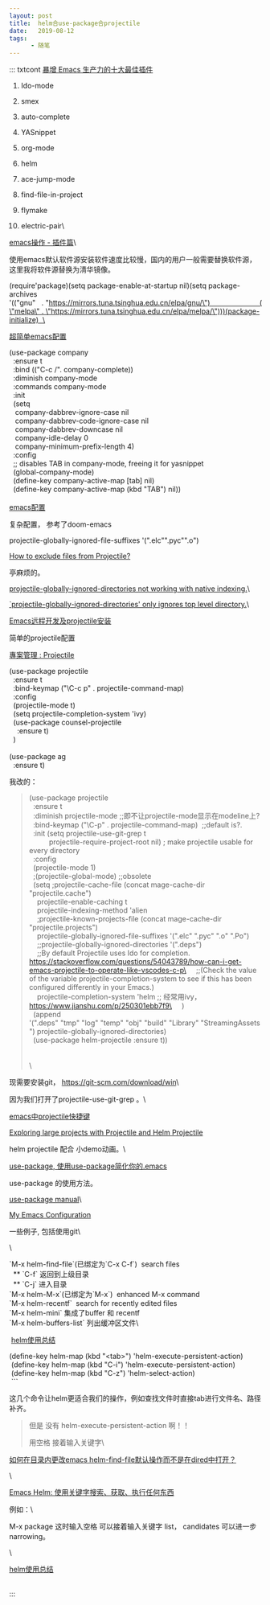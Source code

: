 ```yaml
---
layout: post
title:  helm合use-package合projectile
date:   2019-08-12
tags:
      - 随笔
---
```

::: txtcont
[暴增 Emacs 生产力的十大最佳插件](https://www.imooc.com/article/251525)

1.  Ido-mode

2.  smex

3.  auto-complete

4.  YASnippet

5.  org-mode

6.  helm

7.  ace-jump-mode

8.  find-file-in-project

9.  flymake

10. electric-pair\

[emacs操作 - 插件篇](https://www.jianshu.com/p/ab585e1ef365)\

使用emacs默认软件源安装软件速度比较慢，国内的用户一般需要替换软件源，这里我将软件源替换为清华镜像。

(require\'package)(setq package-enable-at-startup nil)(setq
package-archives
\'((\"gnu\"   . \"https://mirrors.tuna.tsinghua.edu.cn/elpa/gnu/\")                         (\"melpa\" . \"https://mirrors.tuna.tsinghua.edu.cn/elpa/melpa/\")))(package-initialize)  \

[超简单emacs配置](https://www.jianshu.com/p/250301ebb7f9)

(use-package company\
  :ensure t\
  :bind ((\"C-c /\". company-complete))\
  :diminish company-mode\
  :commands company-mode\
  :init\
  (setq\
   company-dabbrev-ignore-case nil\
   company-dabbrev-code-ignore-case nil\
   company-dabbrev-downcase nil\
   company-idle-delay 0\
   company-minimum-prefix-length 4)\
  :config\
  ;; disables TAB in company-mode, freeing it for yasnippet\
  (global-company-mode)\
  (define-key company-active-map \[tab\] nil)\
  (define-key company-active-map (kbd \"TAB\") nil))\
\
[emacs配置](https://blog.csdn.net/xh_acmagic/article/details/78939246)

复杂配置， 参考了doom-emacs

projectile-globally-ignored-file-suffixes \'(\".elc\"\".pyc\"\".o\")

[How to exclude files from
Projectile?](https://emacs.stackexchange.com/questions/16497/how-to-exclude-files-from-projectile)

亭麻烦的。

[projectile-globally-ignored-directories not working with native
indexing.](https://github.com/bbatsov/projectile/issues/1250)\

[\`projectile-globally-ignored-directories\' only ignores top level
directory.](https://github.com/bbatsov/projectile/issues/1119#)\

[Emacs远程开发及projectile安装](https://blog.csdn.net/u010164190/article/details/79578994)

简单的projectile配置

[專案管理 :
Projectile](https://ithelp.ithome.com.tw/articles/10201149)  

(use-package projectile\
  :ensure t\
  :bind-keymap (\"\\C-c p\" . projectile-command-map)\
  :config\
  (projectile-mode t)\
  (setq projectile-completion-system \'ivy)\
  (use-package counsel-projectile\
    :ensure t)\
  )\
\
(use-package ag\
  :ensure t)                  

我改的：

> (use-package projectile\
>   :ensure t\
>   :diminish projectile-mode ;;即不让projectile-mode显示在modeline上?\
>   :bind-keymap (\"\\C-p\" . projectile-command-map)  ;;default is?.\
>   :init (setq projectile-use-git-grep t\
>           projectile-require-project-root nil) ; make projectile
> usable for every directory\
>   :config\
>   (projectile-mode 1)\
>   ;(projectile-global-mode) ;;obsolete\
>   (setq ;projectile-cache-file (concat mage-cache-dir
> \"projectile.cache\") \
>     projectile-enable-caching t\
>     projectile-indexing-method \'alien\
>     ;projectile-known-projects-file (concat mage-cache-dir
> \"projectile.projects\")\
>     projectile-globally-ignored-file-suffixes
> \'(\".elc\" \".pyc\" \".o\" \".Po\")\
>     ;;projectile-globally-ignored-directories \'(\".deps\")\
>     ;;By default Projectile uses Ido for completion.
> https://stackoverflow.com/questions/54043789/how-can-i-get-emacs-projectile-to-operate-like-vscodes-c-p\
>     ;;(Check the value of the variable projectile-completion-system to
> see if this has been configured differently in your Emacs.)\
>     projectile-completion-system \'helm ;; 经常用ivy，
> https://www.jianshu.com/p/250301ebb7f9\
>     )\
>   (append
> \'(\".deps\" \"tmp\" \"log\" \"temp\" \"obj\" \"build\" \"Library\" \"StreamingAssets\")
> projectile-globally-ignored-directories)\
>   (use-package helm-projectile :ensure t))\
> \
> \
> \

现需要安装git， <https://git-scm.com/download/win>\

因为我们打开了projectile-use-git-grep 。\

[emacs中projectile快捷键](https://blog.sina.com.cn/s/blog_822426570102vmzp.html)

[Exploring large projects with Projectile and Helm
Projectile](https://tuhdo.github.io/helm-projectile.html)

helm projectile 配合 小demo动画。\

[use-package, 使用use-package简化你的.emacs](https://www.helplib.com/GitHub/article_85425)

use-package 的使用方法。

[use-package
manual](https://phenix3443.github.io/notebook/emacs/modes/use-package-manual.html)\

[My Emacs
Configuration](https://www.pengmeiyu.com/blog/my-emacs-configuration/)

一些例子, 包括使用git\

\

\`M-x helm-find-file\`(已绑定为\`C-x C-f\`)  search files\
  \*\* \`C-f\` 返回到上级目录\
  \*\* \`C-j\` 进入目录\
\`M-x helm-M-x\`(已绑定为\`M-x\`)  enhanced M-x command\
\`M-x helm-recentf\`  search for recently edited files\
\`M-x helm-mini\` 集成了buffer 和 recentf\
\`M-x helm-buffers-list\` 列出缓冲区文件\

 [helm使用总结](https://blog.csdn.net/hedu135790/article/details/16851077)

(define-key helm-map
(kbd \"\<tab>\") \'helm-execute-persistent-action)    \
 (define-key helm-map
(kbd \"C-i\") \'helm-execute-persistent-action)        \
 (define-key helm-map (kbd \"C-z\") \'helm-select-action)\
 \`\`\` 

这几个命令让helm更适合我们的操作，例如查找文件时直接tab进行文件名、路径补齐。

> 但是 没有 helm-execute-persistent-action 啊！！
>
> 用空格 接着输入关键字\

[如何在目录内更改emacs
helm-find-file默认操作而不是在dired中打开？](https://codeday.me/bug/20181229/476966.html)

\

[Emacs
Helm: 使用关键字搜索、获取、执行任何东西](https://www.cnblogs.com/astropeak/p/6219857.html)

例如：\

M-x package 这时输入空格 可以接着输入关键字 list， candidates
可以进一步narrowing。

\

[helm使用总结](https://blog.csdn.net/hedu135790/article/details/16851077)

\
:::
